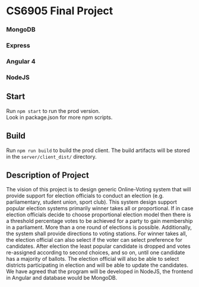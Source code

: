 # CS6905 Final Project

### MongoDB
### Express
### Angular 4
### NodeJS

## Start

Run `npm start` to run the prod version.</br>
Look in package.json for more npm scripts.</br>

## Build

Run `npm run build` to build the prod client. 
The build artifacts will be stored in the `server/client_dist/` directory.

## Description of Project
The vision of this project is to design generic Online-Voting system that will provide support for election officials to conduct an election (e.g. parliamentary, student union, sport club). This system design support popular election systems primarily winner takes all or proportional. If in case election officials decide to choose proportional election model then there is a threshold percentage votes to be achieved for a party to gain membership in a parliament. More than a one round of elections is possible. Additionally, the system shall provide directions to voting stations. For winner takes all, the election official can also select if the voter can select preference for candidates. After election the least popular candidate is dropped and votes re-assigned according to second choices, and so on, until one candidate has a majority of ballots. The election official will also be able to select districts participating in election and will be able to update the candidates. We have agreed that the program will be developed in NodeJS, the frontend in Angular and database would be MongoDB.


